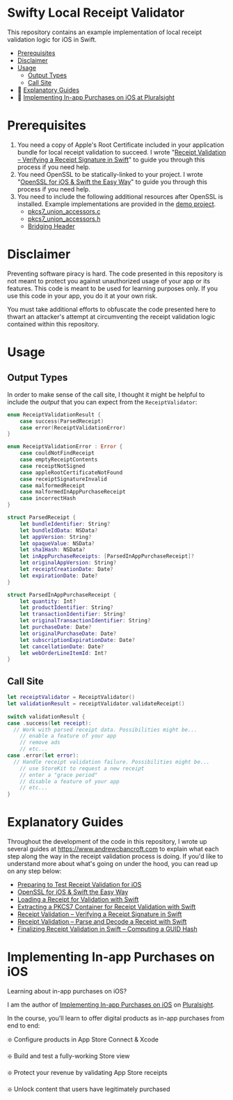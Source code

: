 # Swifty Local Receipt Validator
This repository contains an example implementation of local receipt validation logic for iOS in Swift.

* [Prerequisites](#prerequisites)
* [Disclaimer](#disclaimer)
* [Usage](#usage)
	* [Output Types](#output-types)
	* [Call Site](#call-site)
* 📝 [Explanatory Guides](#explanatory-guides)
* 🎥 [Implementing In-app Purchases on iOS at Pluralsight](#implementing-in-app-purchases-on-ios)

# Prerequisites
1. You need a copy of Apple's Root Certificate included in your application bundle for local receipt validation to succeed. I wrote "[Receipt Validation – Verifying a Receipt Signature in Swift](https://www.andrewcbancroft.com/2017/07/16/receipt-validation-verifying-a-receipt-signature-in-swift/)" to guide you through this process if you need help.
2. You need OpenSSL to be statically-linked to your project. I wrote "[OpenSSL for iOS & Swift the Easy Way](https://www.andrewcbancroft.com/2015/09/21/openssl-for-ios-swift-the-easy-way/)" to guide you through this process if you need help.
3. You need to include the following additional resources after OpenSSL is installed. Example implementations are provided in the [demo project](https://github.com/andrewcbancroft/SwiftyLocalReceiptValidator/tree/master/Demo/SwiftyLocalReceiptValidatorDemo).
    * [pkcs7_union_accessors.c](https://github.com/andrewcbancroft/SwiftyLocalReceiptValidator/blob/master/Demo/SwiftyLocalReceiptValidatorDemo/pkcs7_union_accessors.c)
    * [pkcs7_union_accessors.h](https://github.com/andrewcbancroft/SwiftyLocalReceiptValidator/blob/master/Demo/SwiftyLocalReceiptValidatorDemo/pkcs7_union_accessors.h)
    * [Bridging Header](https://github.com/andrewcbancroft/SwiftyLocalReceiptValidator/blob/master/Demo/SwiftyLocalReceiptValidatorDemo/SwiftyLocalReceiptValidatorDemo-Bridging-Header.h) 

# Disclaimer
Preventing software piracy is hard. The code presented in this repository is not meant to protect you against unauthorized usage of your app or its features. This code is meant to be used for learning purposes only. If you use this code in your app, you do it at your own risk. 

You must take additional efforts to obfuscate the code presented here to thwart an attacker's attempt at circumventing the receipt validation logic contained within this repository.

# Usage
## Output Types
In order to make sense of the call site, I thought it might be helpful to include the *output* that you can expect from the `ReceiptValidator`:
```swift
enum ReceiptValidationResult {
	case success(ParsedReceipt)
	case error(ReceiptValidationError)
}

enum ReceiptValidationError : Error {
	case couldNotFindReceipt
	case emptyReceiptContents
	case receiptNotSigned
	case appleRootCertificateNotFound
	case receiptSignatureInvalid
	case malformedReceipt
	case malformedInAppPurchaseReceipt
	case incorrectHash
}

struct ParsedReceipt {
	let bundleIdentifier: String?
	let bundleIdData: NSData?
	let appVersion: String?
	let opaqueValue: NSData?
	let sha1Hash: NSData?
	let inAppPurchaseReceipts: [ParsedInAppPurchaseReceipt]?
	let originalAppVersion: String?
	let receiptCreationDate: Date?
	let expirationDate: Date?
}

struct ParsedInAppPurchaseReceipt {
	let quantity: Int?
	let productIdentifier: String?
	let transactionIdentifier: String?
	let originalTransactionIdentifier: String?
	let purchaseDate: Date?
	let originalPurchaseDate: Date?
	let subscriptionExpirationDate: Date?
	let cancellationDate: Date?
	let webOrderLineItemId: Int?
}
```
## Call Site
```swift
let receiptValidator = ReceiptValidator()
let validationResult = receiptValidator.validateReceipt()
		
switch validationResult {
case .success(let receipt):
  // Work with parsed receipt data. Possibilities might be...
    // enable a feature of your app
    // remove ads
    // etc...
case .error(let error):
  // Handle receipt validation failure. Possibilities might be...
    // use StoreKit to request a new receipt
    // enter a "grace period"
    // disable a feature of your app
    // etc...
}
```

# Explanatory Guides
Throughout the development of the code in this repository, I wrote up several guides at https://www.andrewcbancroft.com to explain what each step along the way in the receipt validation process is doing. If you'd like to understand more about what's going on under the hood, you can read up on any step below:

* [Preparing to Test Receipt Validation for iOS](https://www.andrewcbancroft.com/2015/10/05/preparing-to-test-receipt-validation-for-ios/)
* [OpenSSL for iOS & Swift the Easy Way](https://www.andrewcbancroft.com/2015/09/21/openssl-for-ios-swift-the-easy-way/)
* [Loading a Receipt for Validation with Swift](https://www.andrewcbancroft.com/2015/10/13/loading-a-receipt-for-validation-with-swift/)
* [Extracting a PKCS7 Container for Receipt Validation with Swift](https://www.andrewcbancroft.com/2016/06/09/extracting-a-pkcs7-container-for-receipt-validation-with-swift/)
* [Receipt Validation – Verifying a Receipt Signature in Swift](https://www.andrewcbancroft.com/2017/07/16/receipt-validation-verifying-a-receipt-signature-in-swift/)
* [Receipt Validation – Parse and Decode a Receipt with Swift](https://www.andrewcbancroft.com/2017/07/27/receipt-validation-parsing-a-receipt-with-swift/)
* [Finalizing Receipt Validation in Swift – Computing a GUID Hash](https://www.andrewcbancroft.com/2017/07/31/finalizing-receipt-validation-in-swift-computing-a-guid-hash/)

# Implementing In-app Purchases on iOS
Learning about in-app purchases on iOS?

I am the author of <a href="https://bit.ly/implementing-in-app-purchases-ios" class="alert-link">Implementing In-app Purchases on iOS</a> on <a href="http://bit.ly/ps-author-page" class="alert-link">Pluralsight</a>.  

In the course, you'll learn to offer digital products as in-app purchases from end to end:

❇️ Configure products in App Store Connect & Xcode

❇️ Build and test a fully-working Store view

❇️ Protect your revenue by validating App Store receipts

❇️ Unlock content that users have legitimately purchased
